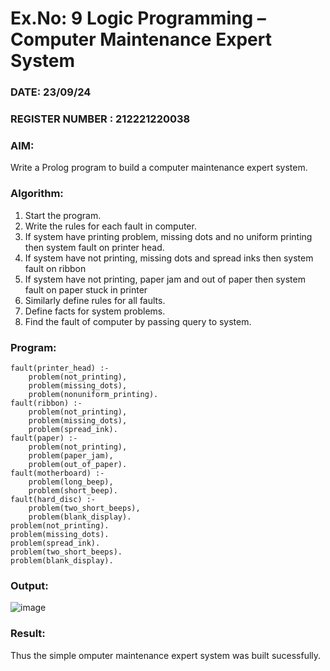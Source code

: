 # Ex.No: 9  Logic Programming –  Computer Maintenance Expert System
### DATE: 23/09/24                                                                    
### REGISTER NUMBER : 212221220038
### AIM: 
Write a Prolog program to build a computer maintenance expert system.
###  Algorithm:
1. Start the program.
2. Write the rules for each fault in computer.
3. If system have printing problem, missing dots and no uniform printing then system fault on printer head.
4. If system have not printing, missing dots and spread inks then system fault on ribbon
5. If system have not printing, paper jam and out of paper then system fault on paper stuck in printer
6. Similarly define rules for all faults.
7. Define facts for system problems.
8. Find the fault of computer by passing query to system.
     
### Program:
```
fault(printer_head) :-
    problem(not_printing),
    problem(missing_dots),
    problem(nonuniform_printing).
fault(ribbon) :-
    problem(not_printing),
    problem(missing_dots),
    problem(spread_ink).
fault(paper) :-
    problem(not_printing),
    problem(paper_jam),
    problem(out_of_paper).
fault(motherboard) :-
    problem(long_beep),
    problem(short_beep).
fault(hard_disc) :-
    problem(two_short_beeps),
    problem(blank_display).
problem(not_printing).
problem(missing_dots).
problem(spread_ink).
problem(two_short_beeps).
problem(blank_display).
```
### Output:
![image](https://github.com/user-attachments/assets/4e770625-23f8-4149-9809-5ec0380df848)
### Result:
Thus the simple omputer maintenance expert system was built sucessfully.
